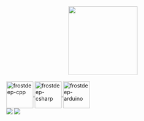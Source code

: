 <div align="center">
  <a href="https://github.com/frostdeep">
  <img height="180em" src="https://github-readme-stats.vercel.app/api?username=frostdeep&show_icons=true&theme=cobalt&include_all_commits=true&count_private=true"/>
 
</div>

<div style="display: inline_block"><br>
  <img align="center" alt="frostdeep-cpp" height="70" width="70" src="https://cdn.jsdelivr.net/gh/devicons/devicon/icons/cplusplus/cplusplus-original.svg">
  <img align="center" alt="frostdeep-csharp" height="70" width="70" src="https://cdn.jsdelivr.net/gh/devicons/devicon/icons/csharp/csharp-original.svg">
  <img align="center" alt="frostdeep-arduino" height="70" width="70" src="https://cdn.jsdelivr.net/gh/devicons/devicon/icons/arduino/arduino-original-wordmark.svg">
  
  </div>
<div> 
  <a href="https://www.youtube.com/channel/UC9uBECogiHaq7tkxl9Oh3cQ" target="_blank"><img src="https://img.shields.io/badge/YouTube-FF0000?style=for-the-badge&logo=youtube&logoColor=white" target="_blank"></a>
 <a href="https://discord.gg/newgalaxy" target="_blank"><img src="https://img.shields.io/badge/Discord-7289DA?style=for-the-badge&logo=discord&logoColor=white" target="_blank"></a> 
</div>
